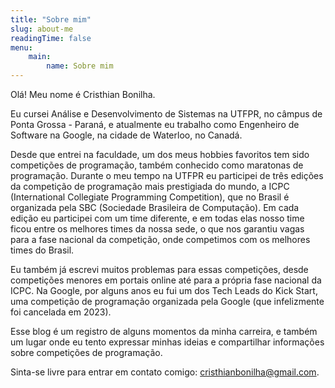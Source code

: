```yaml
---
title: "Sobre mim"
slug: about-me
readingTime: false
menu:
    main:
        name: Sobre mim
---
```


Olá! Meu nome é Cristhian Bonilha.

Eu cursei Análise e Desenvolvimento de Sistemas na UTFPR, no câmpus de Ponta Grossa - Paraná,
e atualmente eu trabalho como Engenheiro de Software na Google, na cidade de Waterloo, no Canadá.

Desde que entrei na faculdade, um dos meus hobbies favoritos tem sido competições de programação,
também conhecido como maratonas de programação.
Durante o meu tempo na UTFPR eu participei de três edições da competição de programação mais prestigiada do
mundo, a ICPC (International Collegiate Programming Competition), que no Brasil é organizada pela
SBC (Sociedade Brasileira de Computação). Em cada edição eu participei com um time diferente,
e em todas elas nosso time ficou entre os melhores times da nossa sede, o que nos garantiu vagas
para a fase nacional da competição, onde competimos com os melhores times do Brasil.

Eu também já escrevi muitos problemas para essas competições, desde competições menores em portais
online até para a própria fase nacional da ICPC. Na Google, por alguns anos eu fui um dos Tech Leads do Kick Start,
uma competição de programação organizada pela Google (que infelizmente foi cancelada em 2023).

Esse blog é um registro de alguns momentos da minha carreira, e também um lugar onde eu tento expressar
minhas ideias e compartilhar informações sobre competições de programação.

Sinta-se livre para entrar em contato comigo: cristhianbonilha@gmail.com.

